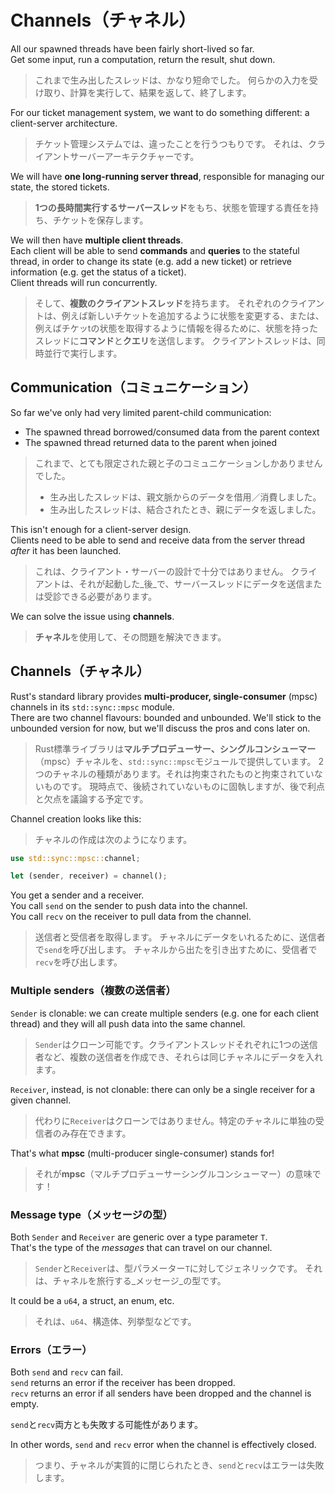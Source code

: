 # Channels（チャネル）

All our spawned threads have been fairly short-lived so far.\
Get some input, run a computation, return the result, shut down.

> これまで生み出したスレッドは、かなり短命でした。
> 何らかの入力を受け取り、計算を実行して、結果を返して、終了します。

For our ticket management system, we want to do something different:
a client-server architecture.

> チケット管理システムでは、違ったことを行うつもりです。
> それは、クライアントサーバーアーキテクチャーです。

We will have **one long-running server thread**, responsible for managing
our state, the stored tickets.

> **1つの長時間実行するサーバースレッド**をもち、状態を管理する責任を持ち、チケットを保存します。

We will then have **multiple client threads**.\
Each client will be able to send **commands** and **queries** to
the stateful thread, in order to change its state (e.g. add a new ticket)
or retrieve information (e.g. get the status of a ticket).\
Client threads will run concurrently.

> そして、**複数のクライアントスレッド**を持ちます。
> それぞれのクライアントは、例えば新しいチケットを追加するように状態を変更する、または、例えばチケッtの状態を取得するように情報を得るために、状態を持ったスレッドに**コマンド**と**クエリ**を送信します。
> クライアントスレッドは、同時並行で実行します。

## Communication（コミュニケーション）

So far we've only had very limited parent-child communication:

- The spawned thread borrowed/consumed data from the parent context
- The spawned thread returned data to the parent when joined

> これまで、とても限定された親と子のコミュニケーションしかありませんでした。
>
> - 生み出したスレッドは、親文脈からのデータを借用／消費しました。
> - 生み出したスレッドは、結合されたとき、親にデータを返しました。

This isn't enough for a client-server design.\
Clients need to be able to send and receive data from the server thread
_after_ it has been launched.

> これは、クライアント・サーバーの設計で十分ではありません。
> クライアントは、それが起動した_後_で、サーバースレッドにデータを送信または受診できる必要があります。

We can solve the issue using **channels**.

> **チャネル**を使用して、その問題を解決できます。

## Channels（チャネル）

Rust's standard library provides **multi-producer, single-consumer** (mpsc) channels
in its `std::sync::mpsc` module.\
There are two channel flavours: bounded and unbounded. We'll stick to the unbounded
version for now, but we'll discuss the pros and cons later on.

> Rust標準ライブラリは**マルチプロデューサー、シングルコンシューマー**（mpsc）チャネルを、`std::sync::mpsc`モジュールで提供しています。
> 2つのチャネルの種類があります。それは拘束されたものと拘束されていないものです。
> 現時点で、後続されていないものに固執しますが、後で利点と欠点を議論する予定です。

Channel creation looks like this:

> チャネルの作成は次のようになります。

```rust
use std::sync::mpsc::channel;

let (sender, receiver) = channel();
```

You get a sender and a receiver.\
You call `send` on the sender to push data into the channel.\
You call `recv` on the receiver to pull data from the channel.

> 送信者と受信者を取得します。
> チャネルにデータをいれるために、送信者で`send`を呼び出します。
> チャネルから出たを引き出すために、受信者で`recv`を呼び出します。

### Multiple senders（複数の送信者）

`Sender` is clonable: we can create multiple senders (e.g. one for
each client thread) and they will all push data into the same channel.

> `Sender`はクローン可能です。クライアントスレッドそれぞれに1つの送信者など、複数の送信者を作成でき、それらは同じチャネルにデータを入れます。

`Receiver`, instead, is not clonable: there can only be a single receiver
for a given channel.

> 代わりに`Receiver`はクローンではありません。特定のチャネルに単独の受信者のみ存在できます。

That's what **mpsc** (multi-producer single-consumer) stands for!

> それが**mpsc**（マルチプロデューサーシングルコンシューマー）の意味です！

### Message type（メッセージの型）

Both `Sender` and `Receiver` are generic over a type parameter `T`.\
That's the type of the _messages_ that can travel on our channel.

> `Sender`と`Receiver`は、型パラメーター`T`に対してジェネリックです。
> それは、チャネルを旅行する_メッセージ_の型です。

It could be a `u64`, a struct, an enum, etc.

> それは、`u64`、構造体、列挙型などです。

### Errors（エラー）

Both `send` and `recv` can fail.\
`send` returns an error if the receiver has been dropped.\
`recv` returns an error if all senders have been dropped and the channel is empty.

`send`と`recv`両方とも失敗する可能性があります。

In other words, `send` and `recv` error when the channel is effectively closed.

> つまり、チャネルが実質的に閉じられたとき、`send`と`recv`はエラーは失敗します。
